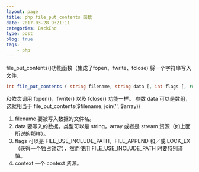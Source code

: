 ```yaml
---
layout: page
title: php file_put_contents 函数
date: 2017-03-28 9:21:11
categories: BackEnd
type: post
blog: true
tags: 
    - php
---
```


file_put_contents()功能函数（集成了fopen、fwrite、fclose) 将一个字符串写入文件.
<!-- more -->
```php
int file_put_contents ( string filename, string data [, int flags [, resource context]] ) 
```
和依次调用 fopen()，fwrite() 以及 fclose() 功能一样。 
参数 data 可以是数组，这就相当于 file_put_contents($filename, join('', $array))

1. filename 要被写入数据的文件名。 
2. data 要写入的数据。类型可以是 string，array 或者是 stream 资源（如上面所说的那样）。 
3. flags 可以是 FILE_USE_INCLUDE_PATH，FILE_APPEND 和／或 LOCK_EX（获得一个独占锁定），然而使用 FILE_USE_INCLUDE_PATH 时要特别谨慎。 
4. context 一个 context 资源。